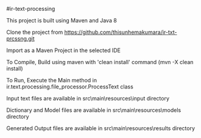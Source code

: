 #ir-text-processing

This project is built using Maven and Java 8

Clone the project from https://github.com/thisunhemakumara/ir-txt-prcssng.git

Import as a Maven Project in the selected IDE

To Compile, Build using maven with 'clean install' command (mvn -X clean install)

To Run, Execute the Main method in ir.text.processing.file_processor.ProcessText class

Input text files are available in src\main\resources\input directory

Dictionary and Model files are available in src\main\resources\models directory

Generated Output files are available in src\main\resources\results directory


